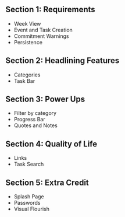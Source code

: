 ## Section 1: Requirements
- Week View
- Event and Task Creation
- Commitment Warnings
- Persistence

## Section 2: Headlining Features
- Categories
- Task Bar

## Section 3: Power Ups
- Filter by category
- Progress Bar
- Quotes and Notes

## Section 4: Quality of Life
- Links
- Task Search

## Section 5: Extra Credit
- Splash Page
- Passwords
- Visual Flourish

